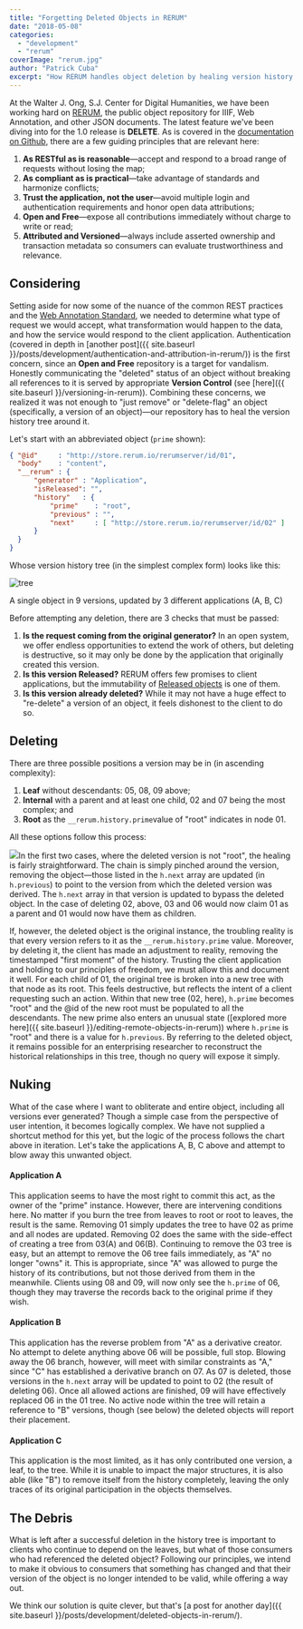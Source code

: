 ```yaml
---
title: "Forgetting Deleted Objects in RERUM"
date: "2018-05-08"
categories: 
  - "development"
  - "rerum"
coverImage: "rerum.jpg"
author: "Patrick Cuba"
excerpt: "How RERUM handles object deletion by healing version history trees while maintaining open access principles and proper attribution for deleted content."
---
```


At the Walter J. Ong, S.J. Center for Digital Humanities, we have been working hard on [RERUM](http://rerum.io), the public object repository for IIIF, Web Annotation, and other JSON documents. The latest feature we've been diving into for the 1.0 release is **DELETE**. As is covered in the [documentation on Github](https://github.com/CenterForDigitalHumanities/rerum_server), there are a few guiding principles that are relevant here:

1. **As RESTful as is reasonable**—accept and respond to a broad range of requests without losing the map;
2. **As compliant as is practical**—take advantage of standards and harmonize conflicts;
3. **Trust the application, not the user**—avoid multiple login and authentication requirements and honor open data attributions;
4. **Open and Free**—expose all contributions immediately without charge to write or read;
5. **Attributed and Versioned**—always include asserted ownership and transaction metadata so consumers can evaluate trustworthiness and relevance.

## Considering

Setting aside for now some of the nuance of the common REST practices and the [Web Annotation Standard](https://www.w3.org/TR/annotation-protocol/#delete-an-existing-annotation), we needed to determine what type of request we would accept, what transformation would happen to the data, and how the service would respond to the client application. Authentication (covered in depth in [another post]({{ site.baseurl }}/posts/development/authentication-and-attribution-in-rerum/)) is the first concern, since an **Open and Free** repository is a target for vandalism. Honestly communicating the "deleted" status of an object without breaking all references to it is served by appropriate **Version Control** (see [here]({{ site.baseurl }}/versioning-in-rerum)). Combining these concerns, we realized it was not enough to "just remove" or "delete-flag" an object (specifically, a version of an object)—our repository has to heal the version history tree around it.

Let's start with an abbreviated object (`prime` shown):

```json
{ "@id"     : "http://store.rerum.io/rerumserver/id/01",
  "body"    : "content",
  "__rerum" : {
      "generator" : "Application",
      "isReleased": "",
      "history"   : {
          "prime"    : "root",
          "previous" : "",
          "next"     : [ "http://store.rerum.io/rerumserver/id/02" ]
      }
  }
}
```

Whose version history tree (in the simplest complex form) looks like this:

![tree](https://docs.google.com/drawings/d/e/2PACX-1vS_2dxoljSjZaonajp0d17rjOm6sxDBVTGP1fJrX8RQo9-lGWejAG-sQ2XMrnRMPTSd54L8YTeazGSa/pub?h=300)

A single object in 9 versions, updated by 3 different applications (A, B, C)

Before attempting any deletion, there are 3 checks that must be passed:

1. **Is the request coming from the original generator?** In an open system, we offer endless opportunities to extend the work of others, but deleting is destructive, so it may only be done by the application that originally created this version.
2. **Is this version Released?** RERUM offers few promises to client applications, but the immutability of [Released objects](http://uncited.blogspot.com/2017/03/unpublishing-open-sharing-of-half-baked.html) is one of them.
3. **Is this version already deleted?** While it may not have a huge effect to "re-delete" a version of an object, it feels dishonest to the client to do so.

## Deleting

There are three possible positions a version may be in (in ascending complexity):

1. **Leaf** without descendants: 05, 08, 09 above;
2. **Internal** with a parent and at least one child, 02 and 07 being the most complex; and
3. **Root** as the `__rerum.history.prime`value of "root" indicates in node 01.

All these options follow this process:

![](https://docs.google.com/drawings/d/e/2PACX-1vQP2iO8-4bQkvYOMr8mD07HYHPZ4KwyC4-gYLPjRhLiigalQUn9Bjp14jdYf4kaAwNI94Jwa-VD8GDc/pub?w=906&h=726)In the first two cases, where the deleted version is not "root", the healing is fairly straightforward. The chain is simply pinched around the version, removing the object—those listed in the `h.next` array are updated (in `h.previous`) to point to the version from which the deleted version was derived. The `h.next` array in that version is updated to bypass the deleted object. In the case of deleting 02, above, 03 and 06 would now claim 01 as a parent and 01 would now have them as children.

If, however, the deleted object is the original instance, the troubling reality is that every version refers to it as the `__rerum.history.prime` value. Moreover, by deleting it, the client has made an adjustment to reality, removing the timestamped "first moment" of the history. Trusting the client application and holding to our principles of freedom, we must allow this and document it well. For each child of 01, the original tree is broken into a new tree with that node as its root. This feels destructive, but reflects the intent of a client requesting such an action. Within that new tree (02, here), `h.prime` becomes "root" and the @id of the new root must be populated to all the descendants. The new prime also enters an unusual state ([explored more here]({{ site.baseurl }}/editing-remote-objects-in-rerum)) where `h.prime` is "root" and there is a value for `h.previous`. By referring to the deleted object, it remains possible for an enterprising researcher to reconstruct the historical relationships in this tree, though no query will expose it simply.

## Nuking

What of the case where I want to obliterate and entire object, including all versions ever generated? Though a simple case from the perspective of user intention, it becomes logically complex. We have not supplied a shortcut method for this yet, but the logic of the process follows the chart above in iteration. Let's take the applications A, B, C above and attempt to blow away this unwanted object.

#### Application A

This application seems to have the most right to commit this act, as the owner of the "prime" instance. However, there are intervening conditions here. No matter if you burn the tree from leaves to root or root to leaves, the result is the same. Removing 01 simply updates the tree to have 02 as prime and all nodes are updated. Removing 02 does the same with the side-effect of creating a tree from 03(A) and 06(B). Continuing to remove the 03 tree is easy, but an attempt to remove the 06 tree fails immediately, as "A" no longer "owns" it. This is appropriate, since "A" was allowed to purge the history of its contributions, but not those derived from them in the meanwhile. Clients using 08 and 09, will now only see the `h.prime` of 06, though they may traverse the records back to the original prime if they wish.

#### Application B

This application has the reverse problem from "A" as a derivative creator. No attempt to delete anything above 06 will be possible, full stop. Blowing away the 06 branch, however, will meet with similar constraints as "A," since "C" has established a derivative branch on 07. As 07 is deleted, those versions in the `h.next` array will be updated to point to 02 (the result of deleting 06). Once all allowed actions are finished, 09 will have effectively replaced 06 in the 01 tree. No active node within the tree will retain a reference to "B" versions, though (see below) the deleted objects will report their placement.

#### Application C

This application is the most limited, as it has only contributed one version, a leaf, to the tree. While it is unable to impact the major structures, it is also able (like "B") to remove itself from the history completely, leaving the only traces of its original participation in the objects themselves.

## The Debris

What is left after a successful deletion in the history tree is important to clients who continue to depend on the leaves, but what of those consumers who had referenced the deleted object? Following our principles, we intend to make it obvious to consumers that something has changed and that their version of the object is no longer intended to be valid, while offering a way out.

We think our solution is quite clever, but that's [a post for another day]({{ site.baseurl }}/posts/development/deleted-objects-in-rerum/).
